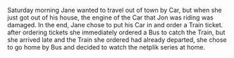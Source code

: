Saturday morning Jane wanted to travel out of town by Car, but when she just got out of his house, the engine of the Car that Jon was riding was damaged. In the end, Jane chose to put his Car in and order a Train ticket. after ordering tickets she immediately ordered a Bus to catch the Train, but she arrived late and the Train she ordered had already departed, she chose to go home by Bus and decided to watch the netplik series at home.